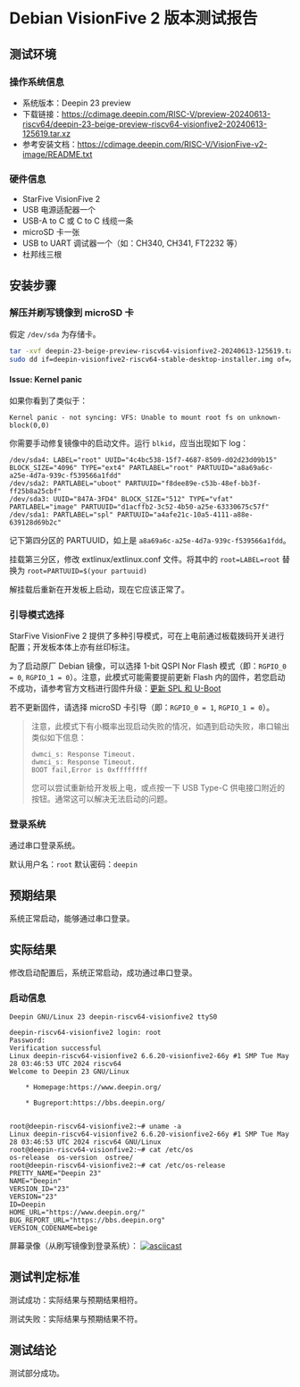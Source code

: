 # Debian VisionFive 2 版本测试报告

## 测试环境

### 操作系统信息

- 系统版本：Deepin 23 preview
- 下载链接：https://cdimage.deepin.com/RISC-V/preview-20240613-riscv64/deepin-23-beige-preview-riscv64-visionfive2-20240613-125619.tar.xz
- 参考安装文档：https://cdimage.deepin.com/RISC-V/VisionFive-v2-image/README.txt

### 硬件信息

- StarFive VisionFive 2
- USB 电源适配器一个
- USB-A to C 或 C to C 线缆一条
- microSD 卡一张
- USB to UART 调试器一个（如：CH340, CH341, FT2232 等）
- 杜邦线三根

## 安装步骤

### 解压并刷写镜像到 microSD 卡

假定 `/dev/sda` 为存储卡。

```bash
tar -xvf deepin-23-beige-preview-riscv64-visionfive2-20240613-125619.tar.xz
sudo dd if=deepin-visionfive2-riscv64-stable-desktop-installer.img of=/dev/sda bs=1M status=progress
```

#### Issue: Kernel panic

如果你看到了类似于：
```log
Kernel panic - not syncing: VFS: Unable to mount root fs on unknown-block(0,0)
```

你需要手动修复镜像中的启动文件。运行 `blkid`，应当出现如下 log：
```log
/dev/sda4: LABEL="root" UUID="4c4bc538-15f7-4687-8509-d02d23d09b15" BLOCK_SIZE="4096" TYPE="ext4" PARTLABEL="root" PARTUUID="a8a69a6c-a25e-4d7a-939c-f539566a1fdd"
/dev/sda2: PARTLABEL="uboot" PARTUUID="f8dee89e-c53b-48ef-bb3f-ff25b8a25cbf"
/dev/sda3: UUID="847A-3FD4" BLOCK_SIZE="512" TYPE="vfat" PARTLABEL="image" PARTUUID="d1acffb2-3c52-4b50-a25e-63330675c57f"
/dev/sda1: PARTLABEL="spl" PARTUUID="a4afe21c-10a5-4111-a88e-639128d69b2c"
```

记下第四分区的 PARTUUID，如上是 `a8a69a6c-a25e-4d7a-939c-f539566a1fdd`。

挂载第三分区，修改 extlinux/extlinux.conf 文件。将其中的 `root=LABEL=root` 替换为 `root=PARTUUID=$(your partuuid)`

解挂载后重新在开发板上启动，现在它应该正常了。


### 引导模式选择

StarFive VisionFive 2 提供了多种引导模式，可在上电前通过板载拨码开关进行配置；开发板本体上亦有丝印标注。

为了启动原厂 Debian 镜像，可以选择 1-bit QSPI Nor Flash 模式（即：`RGPIO_0 = 0`, `RGPIO_1 = 0`）。注意，此模式可能需要提前更新 Flash 内的固件，若您启动不成功，请参考官方文档进行固件升级：[更新 SPL 和 U-Boot](https://doc.rvspace.org/VisionFive2/Quick_Start_Guide/VisionFive2_QSG/spl_u_boot_0.html)

若不更新固件，请选择 microSD 卡引导（即：`RGPIO_0 = 1`, `RGPIO_1 = 0`）。

> 注意，此模式下有小概率出现启动失败的情况，如遇到启动失败，串口输出类似如下信息：
>
>```log
>dwmci_s: Response Timeout.                                                                                            
>dwmci_s: Response Timeout.                                                                                            
>BOOT fail,Error is 0xffffffff
>```
>
> 您可以尝试重新给开发板上电，或点按一下 USB Type-C 供电接口附近的按钮。通常这可以解决无法启动的问题。

### 登录系统

通过串口登录系统。

默认用户名：`root`
默认密码：`deepin`

## 预期结果

系统正常启动，能够通过串口登录。

## 实际结果

修改启动配置后，系统正常启动，成功通过串口登录。

### 启动信息

```log
Deepin GNU/Linux 23 deepin-riscv64-visionfive2 ttyS0

deepin-riscv64-visionfive2 login: root
Password:
Verification successful
Linux deepin-riscv64-visionfive2 6.6.20-visionfive2-66y #1 SMP Tue May 28 03:46:53 UTC 2024 riscv64
Welcome to Deepin 23 GNU/Linux

    * Homepage:https://www.deepin.org/

    * Bugreport:https://bbs.deepin.org/


root@deepin-riscv64-visionfive2:~# uname -a
Linux deepin-riscv64-visionfive2 6.6.20-visionfive2-66y #1 SMP Tue May 28 03:46:53 UTC 2024 riscv64 GNU/Linux
root@deepin-riscv64-visionfive2:~# cat /etc/os
os-release  os-version  ostree/     
root@deepin-riscv64-visionfive2:~# cat /etc/os-release 
PRETTY_NAME="Deepin 23"
NAME="Deepin"
VERSION_ID="23"
VERSION="23"
ID=Deepin
HOME_URL="https://www.deepin.org/"
BUG_REPORT_URL="https://bbs.deepin.org"
VERSION_CODENAME=beige

```

屏幕录像（从刷写镜像到登录系统）：
[![asciicast](https://asciinema.org/a/oZhyQXdhDgf2uzT8EZSshqcim.svg)](https://asciinema.org/a/oZhyQXdhDgf2uzT8EZSshqcim)

## 测试判定标准

测试成功：实际结果与预期结果相符。

测试失败：实际结果与预期结果不符。

## 测试结论

测试部分成功。